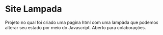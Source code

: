 # Site Lampada

Projeto no qual foi criado uma pagina html com uma lampâda que podemos alterar seu estado por meio do Javascript.
Aberto para colaborações.
